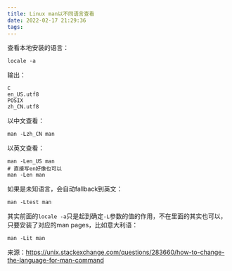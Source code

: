 ```yaml
---
title: Linux man以不同语言查看
date: 2022-02-17 21:29:36
tags:
---
```


查看本地安装的语言：

```shell
locale -a
```

输出：

```text
C
en_US.utf8
POSIX
zh_CN.utf8
```

以中文查看：

```shell
man -Lzh_CN man
```

以英文查看：

```shell
man -Len_US man
# 直接写en好像也可以
man -Len man
```

如果是未知语言，会自动fallback到英文：

```shell
man -Ltest man
```

其实前面的```locale -a```只是起到确定```-L```参数的值的作用，不在里面的其实也可以，只要安装了对应的man pages，比如意大利语：

```shell
man -Lit man
```

来源：<https://unix.stackexchange.com/questions/283660/how-to-change-the-language-for-man-command>
